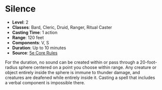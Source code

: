 # Silence

- **Level**: 2
- **Classes**: Bard, Cleric, Druid, Ranger, Ritual Caster
- **Casting Time**: 1 action
- **Range**: 120 feet
- **Components**: V, S
- **Duration**: Up to 10 minutes
- **Source**: [5e Core Rules](http://dnd.wizards.com/articles/features/systems-reference-document-srd)

For the duration, no sound can be created within or pass through a 20-foot-radius sphere centered on a point you choose within range. Any creature or object entirely inside the sphere is immune to thunder damage, and creatures are deafened while entirely inside it. Casting a spell that includes a verbal component is impossible there.

